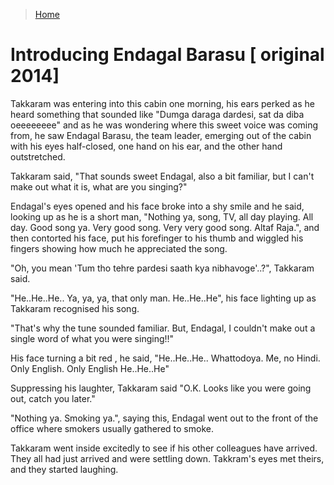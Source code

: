 >[Home](../README.md)

# Introducing Endagal Barasu [ original 2014]

Takkaram was entering into this cabin one morning, his ears perked as he heard something that sounded like "Dumga daraga dardesi, sat da diba oeeeeeeee" and as he was wondering where this sweet voice was coming from, he saw Endagal Barasu, the team leader, emerging out of the cabin with his eyes half-closed, one hand on his ear, and the other hand outstretched.

Takkaram said, "That sounds sweet Endagal, also a bit familiar, but I can't make out what it is, what are you singing?"

Endagal's eyes opened and his face broke into a shy smile and he said, looking up as he is a short man, "Nothing ya, song, TV, all day playing. All day. Good song ya. Very good song. Very very good song. Altaf Raja.", and then contorted his face, put his forefinger to his thumb and wiggled his fingers showing how much he appreciated the song.

"Oh, you mean 'Tum tho tehre pardesi saath kya nibhavoge'..?", Takkaram said.

"He..He..He.. Ya, ya, ya, that only man. He..He..He", his face lighting up as Takkaram recognised his song.

"That's why the tune sounded familiar. But, Endagal, I couldn't make out a single word of what you were singing!!"

His face turning a bit red , he said, "He..He..He.. Whattodoya. Me, no Hindi. Only English. Only English He..He..He"

Suppressing his laughter, Takkaram said "O.K. Looks like you were going out, catch you later."

"Nothing ya. Smoking ya.", saying this, Endagal went out to the front of the office where smokers usually gathered to smoke.

Takkaram went inside excitedly to see if his other colleagues have arrived. They all had just arrived and were settling down. Takkram's eyes met theirs, and they started laughing.

